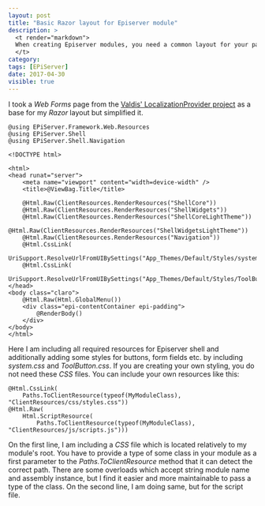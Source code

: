 ```yaml
---
layout: post
title: "Basic Razor layout for Episerver module"
description: >
  <t render="markdown">
  When creating Episerver modules, you need a common layout for your pages. You can find different examples of Web Forms layout for Episerver modules, but as now with [Geta's shell razor support package](http://marisks.net/2017/03/19/enable-razor-views-in-episerver-modules-with-shellrazorsupport-package/) it is possible to create Razor views, you need a Razor layout.
  </t>
category:
tags: [EPiServer]
date: 2017-04-30
visible: true
---
```


I took a _Web Forms_ page from the [Valdis' LocalizationProvider project](https://github.com/valdisiljuconoks/LocalizationProvider/blob/162666398d9deea377492b462248c04ced739489/src/DbLocalizationProvider.AdminUI.EPiServer/modules/_protected/DbLocalizationProvider.AdminUI.EPiServer/Views/LocalizationResources/Index.aspx) as a base for my _Razor_ layout but simplified it.

```
@using EPiServer.Framework.Web.Resources
@using EPiServer.Shell
@using EPiServer.Shell.Navigation

<!DOCTYPE html>

<html>
<head runat="server">
    <meta name="viewport" content="width=device-width" />
    <title>@ViewBag.Title</title>

    @Html.Raw(ClientResources.RenderResources("ShellCore"))
    @Html.Raw(ClientResources.RenderResources("ShellWidgets"))
    @Html.Raw(ClientResources.RenderResources("ShellCoreLightTheme"))
    @Html.Raw(ClientResources.RenderResources("ShellWidgetsLightTheme"))
    @Html.Raw(ClientResources.RenderResources("Navigation"))
    @Html.CssLink(
        UriSupport.ResolveUrlFromUIBySettings("App_Themes/Default/Styles/system.css"))
    @Html.CssLink(
        UriSupport.ResolveUrlFromUIBySettings("App_Themes/Default/Styles/ToolButton.css"))
</head>
<body class="claro">
    @Html.Raw(Html.GlobalMenu())
    <div class="epi-contentContainer epi-padding">
        @RenderBody()
    </div>
</body>
</html>
```

Here I am including all required resources for Episerver shell and additionally adding some styles for buttons, form fields etc. by including _system.css_ and _ToolButton.css_. If you are creating your own styling, you do not need these _CSS_ files. You can include your own resources like this:

```
@Html.CssLink(
    Paths.ToClientResource(typeof(MyModuleClass), "ClientResources/css/styles.css"))
@Html.Raw(
    Html.ScriptResource(
        Paths.ToClientResource(typeof(MyModuleClass), "ClientResources/js/scripts.js")))
```

On the first line, I am including a _CSS_ file which is located relatively to my module's root. You have to provide a type of some class in your module as a first parameter to the _Paths.ToClientResource_ method that it can detect the correct path. There are some overloads which accept string module name and assembly instance, but I find it easier and more maintainable to pass a type of the class. On the second line, I am doing same, but for the script file.

